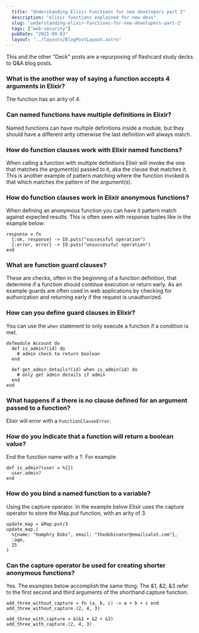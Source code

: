 ```yaml
---
  title: "Understanding Elixir Functions for new developers part 2"
  description: "elixir functions explained for new devs"
  slug: 'understanding-elixir-functions-for-new-developers-part-2'
  tags: ["web-security"]
  pubDate: "2021-09-03"
  layout: "../layouts/BlogPostLayout.astro"
---
```


This and the other "Deck" posts are a repurposing of flashcard study decks to Q&A blog posts. 

<h3>What is the another way of saying a function accepts 4 arguments in Elixir?</h3>

The function has an arity of 4.


<h3>Can named functions have multiple definitions in Elixir?</h3>

Named functions can have multiple definitions inside a module, but they should have a different arity otherwise the last definition will always match.


<h3>How do function clauses work with Elixir named functions?</h3>

When calling a function with multiple definitions Elixir will invoke the one that matches the argument(s) passed to it, aka the clause that matches it. This is another example of pattern matching where the function invoked is that which matches the pattern of the argument(s).


<h3>How do function clauses work in Elixir anonymous functions?</h3>

When defining an anonymous function you can have it pattern match against expected results. This is often seen with response tuples like in the example below: 
```
response = fn 
  {:ok, response} -> IO.puts("successful operation")  
  {:error, error} -> IO.puts("unsuccessful operation") 
end
```


<h3>What are function guard clauses?</h3>

These are checks, often in the beginning of a function definition, that determine if a function should continue execution or return early. As an example guards are often used in web applications by checking for authorization and returning early if the request is unauthorized.


<h3>How can you define guard clauses in Elixir?</h3>

You can use the `when` statement to only execute a function if a condition is met. 
```
defmodule Account do 
  def is_admin?(id) do 
    # admin check to return boolean 
  end 
    
  def get_admin_details?(id) when is_admin(id) do 
    # only get admin details if admin 
  end 
end
```


<h3>What happens if a there is no clause defined for an argument passed to a function?</h3>

Elixir will error with a `FunctionClauseError`.


<h3>How do you indicate that a function will return a boolean value?</h3>

End the function name with a ?. For example: 
```
def is_admin?(user = %{}) 
  user.admin? 
end
```


<h3>How do you bind a named function to a variable?</h3>

Using the capture operator. In the example below Elixir uses the capture operator to store the Map.put function, with an arity of 3. 
```
update_map = &Map.put/3 
update_map.(
  %{name: "Humphry Dobs", email: "thedobinator@emailsalot.com"}, 
  :age,  
  25
)
```


<h3>Can the capture operator be used for creating shorter anonymous functions?</h3>

Yes. The examples below accomplish the same thing. The &1, &2, &3 refer to the first second and third arguments of the shorthand capture function. 
```
add_three_without_capture = fn (a, b, c) -> a + b + c end 
add_three_without_capture.(2, 4, 3) 

add_three_with_capture = &(&1 + &2 + &3) 
add_three_with_capture.(2, 4, 3)
```
